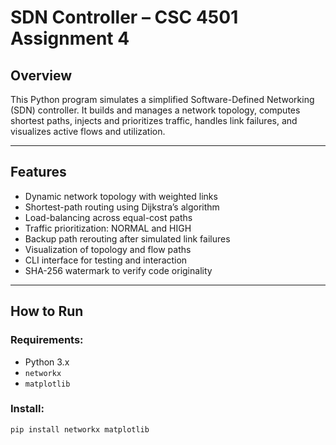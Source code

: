 # SDN Controller – CSC 4501 Assignment 4

## Overview
This Python program simulates a simplified Software-Defined Networking (SDN) controller. It builds and manages a network topology, computes shortest paths, injects and prioritizes traffic, handles link failures, and visualizes active flows and utilization.

---

## Features

- Dynamic network topology with weighted links
- Shortest-path routing using Dijkstra’s algorithm
- Load-balancing across equal-cost paths
- Traffic prioritization: NORMAL and HIGH
- Backup path rerouting after simulated link failures
- Visualization of topology and flow paths
- CLI interface for testing and interaction
- SHA-256 watermark to verify code originality

---

## How to Run

### Requirements:
- Python 3.x
- `networkx`
- `matplotlib`

### Install:
```bash
pip install networkx matplotlib
